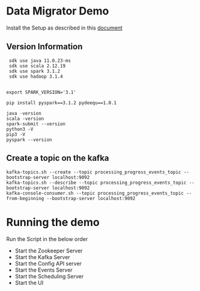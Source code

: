 # Data Migrator Demo
Install the Setup as described in this [document](./docs/Kafka%20Installation.md)  

## Version Information
```
 sdk use java 11.0.23-ms
 sdk use scala 2.12.19
 sdk use spark 3.1.2
 sdk use hadoop 3.1.4


export SPARK_VERSION='3.1'

pip install pyspark==3.1.2 pydeequ==1.0.1

java -version
scala -version
spark-submit --version
python3 -V
pip3 -V
pyspark --version
```

## Create a topic on the kafka  

``` 
kafka-topics.sh --create --topic processing_progress_events_topic --bootstrap-server localhost:9092
kafka-topics.sh --describe --topic processing_progress_events_topic --bootstrap-server localhost:9092
kafka-console-consumer.sh --topic processing_progress_events_topic --from-beginning --bootstrap-server localhost:9092
```  

# Running the demo
Run the Script in the below order
+ Start the Zookeeper Server
+ Start the Kafka Server
+ Start the Config API server
+ Start the Events Server
+ Start the Scheduling Server
+ Start the UI